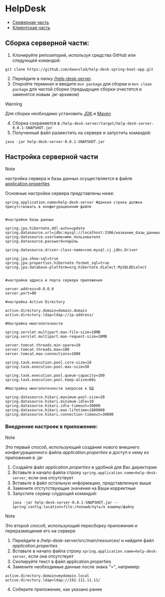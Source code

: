 # HelpDesk
- [Серверная часть](https://github.com/dawvvlad/help-desk-spring-boot-app/tree/master/help-desk-server)
- [Клиентская часть](https://github.com/dawvvlad/help-desk-spring-boot-app/tree/master/client)

## Сборка серверной части:
1. Клонируйте репозиторий, используя средства GitHub или следующей командой:
```
git clone https://github.com/dawvvlad/help-desk-spring-boot-app.git
```
2. Перейдите в папку [/help-desk-server](https://github.com/dawvvlad/help-desk-spring-boot-app/tree/master/help-desk-server).
3. Откройте терминал и введите `mvn package` для сборки и `mvn clean package` для чистой сборки (предыдущие сборки очистятся и заменятся новым .jar-архивом)

> [!WARNING]
> Для сборки необходимо установить [JDK](https://www.oracle.com/cis/java/technologies/downloads/) и [Maven](https://maven.apache.org/)

4. Сборка сохраняется в `/help-desk-server/target/help-desk-server-0.0.1-SNAPSHOT.jar`
5. Полученный файл разместить на сервере и запустить командой:
```
java -jar help-desk-server-0.0.1-SNAPSHOT.jar
```

## Настройка серверной части
> [!NOTE]
> настройка сервера и базы данных осуществляется в файле [application.properties](https://github.com/dawvvlad/help-desk-spring-boot-app/tree/master/help-desk-server/src/main/resources)

Основные настройки сервера представлены ниже:

```
spring.application.name=help-desk-server #данная строка должна присутствовать в конфигурационном файле


#настройки базы данных

spring.jpa.hibernate.ddl-auto=update
spring.datasource.url=jdbc:mysql://localhost:3306/название_базы_данных 
spring.datasource.username=имя_пользователя
spring.datasource.password=пароль

spring.datasource.driver-class-name=com.mysql.cj.jdbc.Driver

spring.jpa.show-sql=true
spring.jpa.properties.hibernate.format_sql=true
spring.jpa.database-platform=org.hibernate.dialect.MySQL8Dialect


#настройки адреса и порта сервера приложения

server.address=0.0.0.0
server.port=80

#настройка Active Directory

active.directory.domain=domain.domain
active.directory.ldap=ldap://ip-address/

#Настройка многопоточности

spring.servlet.multipart.max-file-size=10MB
spring.servlet.multipart.max-request-size=10MB

server.tomcat.threads.min-spare=10
server.tomcat.threads.max=100
server.tomcat.max-connections=1000

spring.task.execution.pool.core-size=10
spring.task.execution.pool.max-size=50

spring.task.execution.pool.queue-capacity=100
spring.task.execution.pool.keep-alive=60s

#Настройка многопоточности запросов к БД

spring.datasource.hikari.maximum-pool-size=20
spring.datasource.hikari.minimum-idle=10
spring.datasource.hikari.idle-timeout=30000
spring.datasource.hikari.max-lifetime=1800000
spring.datasource.hikari.connection-timeout=30000
```
### Внедрение настроек в приложение:
> [!NOTE]
> Это первый способ, использующий создание нового внешнего конфигурационного файла *application.properties* и доступ к нему из приложения в .jar

1. Создайте файл *application.properties* в удобной для Вас директории
2. Вставьте в начало файла строку `spring.application.name=help-desk-server`, если она отсутствует
3. Вставьте в файл остальную информацию, представленную выше
4. Замените отстутствующие значения на Ваши корректные
5. Запустите сервер слудющей командой:
   ```
   java -jar help-desk-server-0.0.1-SNAPSHOT.jar --spring.config.location=file:/полный/путь/к вашему/файлу
   ```

> [!NOTE]
> Это второй способ, использующий пересборку приложения и переразмещения его на сервере

1. Перейдите в /help-desk-server/src/main/resources/ и найдите файл *application.properties*
2. Вставьте в начало файла строку `spring.application.name=help-desk-server`, если она отсутствует
3. Скопируйте текст в файл application.properties
4. Замените необходимые данные после знака "=", например:
```
active.directory.domain=mydomain.local
active.directory.ldap=ldap://192.111.11.11/
```
4. Соберите приложение, как указано ранее
